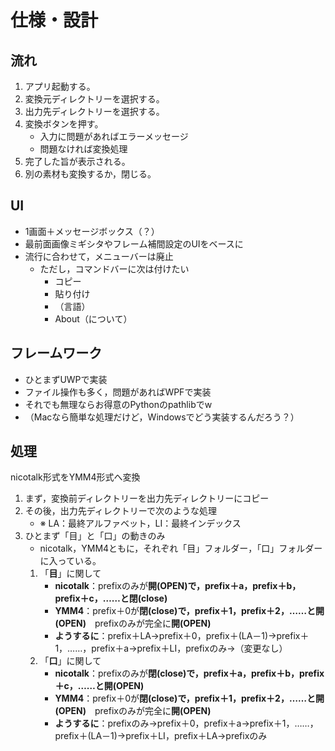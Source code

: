 # 仕様・設計

## 流れ

1. アプリ起動する。
1. 変換元ディレクトリーを選択する。
1. 出力先ディレクトリーを選択する。
1. 変換ボタンを押す。
	- 入力に問題があればエラーメッセージ
	- 問題なければ変換処理
1. 完了した旨が表示される。
1. 別の素材も変換するか，閉じる。


## UI

- 1画面＋メッセージボックス（？）
- 最前面画像ミギシタやフレーム補間設定のUIをベースに
- 流行に合わせて，メニューバーは廃止
	- ただし，コマンドバーに次は付けたい
		- コピー
		- 貼り付け
		- （言語）
		- About（について）


## フレームワーク

- ひとまずUWPで実装
- ファイル操作も多く，問題があればWPFで実装
- それでも無理ならお得意のPythonのpathlibでw
- （Macなら簡単な処理だけど，Windowsでどう実装するんだろう？）


## 処理

nicotalk形式をYMM4形式へ変換

1. まず，変換前ディレクトリーを出力先ディレクトリーにコピー
1. その後，出力先ディレクトリーで次のような処理
	- ※ LA：最終アルファベット，LI：最終インデックス
1. ひとまず「目」と「口」の動きのみ
	- nicotalk，YMM4ともに，それぞれ「目」フォルダー，「口」フォルダーに入っている。
	1. 「**目**」に関して
		- **nicotalk**：prefixのみが**開(OPEN)**で，prefix＋a，prefix＋b，prefix＋c，……と**閉(close)**
		- **YMM4**：prefix＋0が**閉(close)**で，prefix＋1，prefix＋2，……と**開(OPEN)**　prefixのみが完全に**開(OPEN)**
		- **ようするに**：prefix＋LA→prefix＋0，prefix＋(LA－1)→prefix＋1，……，prefix＋a→prefix＋LI，prefixのみ→（変更なし）
	1. 「**口**」に関して
		- **nicotalk**：prefixのみが**閉(close)**で，prefix＋a，prefix＋b，prefix＋c，……と**開(OPEN)**
		- **YMM4**：prefix＋0が**閉(close)**で，prefix＋1，prefix＋2，……と**開(OPEN)**　prefixのみが完全に**開(OPEN)**
		- **ようするに**：prefixのみ→prefix＋0，prefix＋a→prefix＋1，……，prefix＋(LA－1)→prefix＋LI，prefix＋LA→prefixのみ
